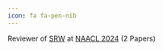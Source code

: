 ```yaml
---
icon: fa fa-pen-nib
---
```


Reviewer of <a href="https://naacl2024-srw.github.io/" target="_blank">SRW</a> at <a
                    href="https://2024.naacl.org/" target="_blank">NAACL 2024</a> (2 Papers)